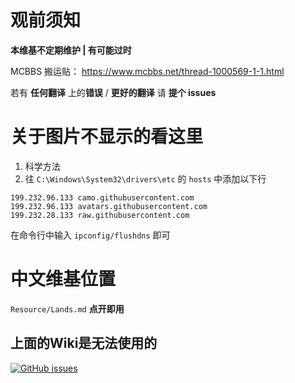 # 观前须知

**本维基不定期维护 | 有可能过时**

MCBBS 搬运贴： https://www.mcbbs.net/thread-1000569-1-1.html

若有 **任何翻译** 上的**错误** / **更好的翻译** 请 **提个 issues**

# 关于图片不显示的看这里

1. 科学方法
2. 往 `C:\Windows\System32\drivers\etc` 的 `hosts` 中添加以下行
```
199.232.96.133 camo.githubusercontent.com
199.232.96.133 avatars.githubusercontent.com
199.232.28.133 raw.githubusercontent.com
```
在命令行中输入 `ipconfig/flushdns` 即可

# 中文维基位置

`Resource/Lands.md`
**点开即用**

## 上面的Wiki是无法使用的

[![GitHub issues](https://img.shields.io/github/issues/Iverins/lands?style=for-the-badge)](https://github.com/Iverins/lands/issues)